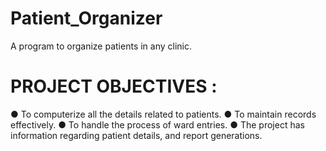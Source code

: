 # Patient_Organizer
A program to organize patients in any clinic.
# PROJECT OBJECTIVES :
● To computerize all the details
related to patients.
● To maintain records
effectively.
● To handle the process of ward
entries.
● The project has information
regarding patient details, and
report generations.
